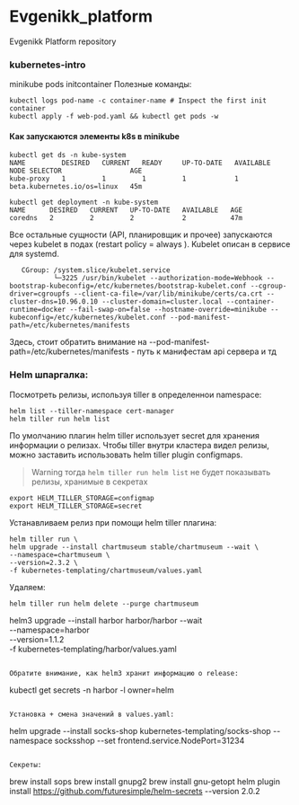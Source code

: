 # Evgenikk_platform
Evgenikk Platform repository
### kubernetes-intro

minikube pods initcontainer
Полезные команды:

```
kubectl logs pod-name -c container-name # Inspect the first init container
kubectl apply -f web-pod.yaml && kubectl get pods -w
```
#### Как запускаются элементы k8s в minikube
```
kubectl get ds -n kube-system                               
NAME         DESIRED   CURRENT   READY     UP-TO-DATE   AVAILABLE   NODE SELECTOR                 AGE
kube-proxy   1         1         1         1            1           beta.kubernetes.io/os=linux   45m
```

```
kubectl get deployment -n kube-system                        
NAME      DESIRED   CURRENT   UP-TO-DATE   AVAILABLE   AGE
coredns   2         2         2            2           47m
```

Все остальные сущности (АPI, планировщик и прочее) запускаются через kubelet в подах (restart policy = always ). Kubelet описан в сервисе для systemd.
```
   CGroup: /system.slice/kubelet.service
           └─3225 /usr/bin/kubelet --authorization-mode=Webhook --bootstrap-kubeconfig=/etc/kubernetes/bootstrap-kubelet.conf --cgroup-driver=cgroupfs --client-ca-file=/var/lib/minikube/certs/ca.crt --cluster-dns=10.96.0.10 --cluster-domain=cluster.local --container-runtime=docker --fail-swap-on=false --hostname-override=minikube --kubeconfig=/etc/kubernetes/kubelet.conf --pod-manifest-path=/etc/kubernetes/manifests
```
Здесь, стоит обратить внимание на --pod-manifest-path=/etc/kubernetes/manifests - путь к манифестам api сервера и тд


### Helm шпаргалка:

Посмотреть релизы, используя tiller в определеннои namespace:
```
helm list --tiller-namespace cert-manager 
helm tiller run helm list 
```

По умолчанию плагин helm tiller использует secret для хранения информации о релизах. Чтобы tiller внутри кластера видел релизы, можно заставить использовать helm tiller plugin  configmaps. 
> Warning тогда `helm tiller run helm list` не будет показывать релизы, хранимые в секретах

```
export HELM_TILLER_STORAGE=configmap
export HELM_TILLER_STORAGE=secret
```

Устанавливаем релиз при помощи helm tiller плагина:
```
helm tiller run \
helm upgrade --install chartmuseum stable/chartmuseum --wait \
--namespace=chartmuseum \
--version=2.3.2 \
-f kubernetes-templating/chartmuseum/values.yaml
```

Удаляем:
```
helm tiller run helm delete --purge chartmuseum   
```

helm3 upgrade --install harbor harbor/harbor --wait \
--namespace=harbor \
--version=1.1.2 \
-f kubernetes-templating/harbor/values.yaml
```

Обратите внимание, как helm3 хранит информацию о release:
```
kubectl get secrets -n harbor -l owner=helm
```

Установка + смена значений в values.yaml:
```
helm upgrade --install socks-shop kubernetes-templating/socks-shop --namespace socksshop --set frontend.service.NodePort=31234
```

Секреты:
```
brew install sops
brew install gnupg2
brew install gnu-getopt
helm plugin install https://github.com/futuresimple/helm-secrets --version 2.0.2
```